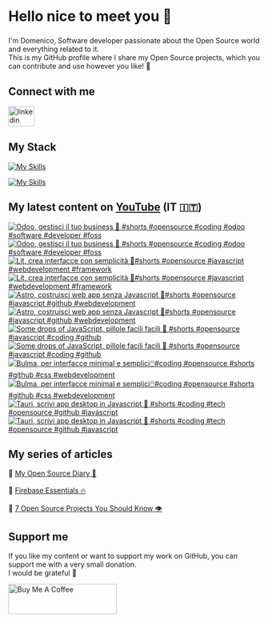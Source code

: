 <h1 align="left">Hello nice to meet you 👋 </h1>

###

<p align="left">I'm Domenico, Software developer passionate about the Open Source world and everything related to it.<br>This is my GitHub profile where I share my Open Source projects, which you can contribute and use however you like! 🚀</p>

###

## Connect with me
<div align="left">
    <a href="https://linktr.ee/domenicotenace" target="_blank"><img src="https://raw.githubusercontent.com/maurodesouza/profile-readme-generator/master/src/assets/icons/social/linktree/default.svg" width="52" height="40" alt="linkedin logo" /></a>
</div>




###

###

## My Stack
[![My Skills](https://skillicons.dev/icons?i=js,ts,vue,nuxt,cs,dotnet&theme=light)](https://skillicons.dev#gh-dark-mode-only)

[![My Skills](https://skillicons.dev/icons?i=js,ts,vue,nuxt,cs,dotnet&theme=dark)](https://skillicons.dev#gh-light-mode-only)

###

## My latest content on [YouTube](https://www.youtube.com/@domenicotenacedev) (IT 🇮🇹)

<!-- BEGIN YOUTUBE-CARDS -->
[![Odoo, gestisci il tuo business 🫨 #shorts #opensource #coding #odoo #software #developer #foss](https://ytcards.demolab.com/?id=H6kYGH7bwjo&title=Odoo%2C+gestisci+il+tuo+business+%F0%9F%AB%A8+%23shorts+%23opensource+%23coding+%23odoo+%23software+%23developer+%23foss&lang=en&timestamp=1753788967&background_color=%230d1117&title_color=%23ffffff&stats_color=%23dedede&max_title_lines=2&width=250&border_radius=5&duration=35 "Odoo, gestisci il tuo business 🫨 #shorts #opensource #coding #odoo #software #developer #foss")](https://www.youtube.com/shorts/H6kYGH7bwjo#gh-dark-mode-only)[![Odoo, gestisci il tuo business 🫨 #shorts #opensource #coding #odoo #software #developer #foss](https://ytcards.demolab.com/?id=H6kYGH7bwjo&title=Odoo%2C+gestisci+il+tuo+business+%F0%9F%AB%A8+%23shorts+%23opensource+%23coding+%23odoo+%23software+%23developer+%23foss&lang=en&timestamp=1753788967&background_color=%23ffffff&title_color=%2324292f&stats_color=%2357606a&max_title_lines=2&width=250&border_radius=5&duration=35 "Odoo, gestisci il tuo business 🫨 #shorts #opensource #coding #odoo #software #developer #foss")](https://www.youtube.com/shorts/H6kYGH7bwjo#gh-light-mode-only)
[![Lit, crea interfacce con semplicità 🌚#shorts #opensource #javascript #webdevelopment #framework](https://ytcards.demolab.com/?id=IIwCMI_sXQA&title=Lit%2C+crea+interfacce+con+semplicit%C3%A0+%F0%9F%8C%9A%23shorts+%23opensource+%23javascript+%23webdevelopment+%23framework&lang=en&timestamp=1753179257&background_color=%230d1117&title_color=%23ffffff&stats_color=%23dedede&max_title_lines=2&width=250&border_radius=5&duration=32 "Lit, crea interfacce con semplicità 🌚#shorts #opensource #javascript #webdevelopment #framework")](https://www.youtube.com/shorts/IIwCMI_sXQA#gh-dark-mode-only)[![Lit, crea interfacce con semplicità 🌚#shorts #opensource #javascript #webdevelopment #framework](https://ytcards.demolab.com/?id=IIwCMI_sXQA&title=Lit%2C+crea+interfacce+con+semplicit%C3%A0+%F0%9F%8C%9A%23shorts+%23opensource+%23javascript+%23webdevelopment+%23framework&lang=en&timestamp=1753179257&background_color=%23ffffff&title_color=%2324292f&stats_color=%2357606a&max_title_lines=2&width=250&border_radius=5&duration=32 "Lit, crea interfacce con semplicità 🌚#shorts #opensource #javascript #webdevelopment #framework")](https://www.youtube.com/shorts/IIwCMI_sXQA#gh-light-mode-only)
[![Astro, costruisci web app senza Javascript 🚀#shorts #opensource #javascript #github #webdevelopment](https://ytcards.demolab.com/?id=Ltt9uen2REw&title=Astro%2C+costruisci+web+app+senza+Javascript+%F0%9F%9A%80%23shorts+%23opensource+%23javascript+%23github+%23webdevelopment&lang=en&timestamp=1752579465&background_color=%230d1117&title_color=%23ffffff&stats_color=%23dedede&max_title_lines=2&width=250&border_radius=5&duration=35 "Astro, costruisci web app senza Javascript 🚀#shorts #opensource #javascript #github #webdevelopment")](https://www.youtube.com/shorts/Ltt9uen2REw#gh-dark-mode-only)[![Astro, costruisci web app senza Javascript 🚀#shorts #opensource #javascript #github #webdevelopment](https://ytcards.demolab.com/?id=Ltt9uen2REw&title=Astro%2C+costruisci+web+app+senza+Javascript+%F0%9F%9A%80%23shorts+%23opensource+%23javascript+%23github+%23webdevelopment&lang=en&timestamp=1752579465&background_color=%23ffffff&title_color=%2324292f&stats_color=%2357606a&max_title_lines=2&width=250&border_radius=5&duration=35 "Astro, costruisci web app senza Javascript 🚀#shorts #opensource #javascript #github #webdevelopment")](https://www.youtube.com/shorts/Ltt9uen2REw#gh-light-mode-only)
[![Some drops of JavaScript, pillole facili facili 💊 #shorts #opensource #javascript #coding #github](https://ytcards.demolab.com/?id=lPxzFE5e2tY&title=Some+drops+of+JavaScript%2C+pillole+facili+facili+%F0%9F%92%8A+%23shorts+%23opensource+%23javascript+%23coding+%23github&lang=en&timestamp=1751979660&background_color=%230d1117&title_color=%23ffffff&stats_color=%23dedede&max_title_lines=2&width=250&border_radius=5&duration=30 "Some drops of JavaScript, pillole facili facili 💊 #shorts #opensource #javascript #coding #github")](https://www.youtube.com/shorts/lPxzFE5e2tY#gh-dark-mode-only)[![Some drops of JavaScript, pillole facili facili 💊 #shorts #opensource #javascript #coding #github](https://ytcards.demolab.com/?id=lPxzFE5e2tY&title=Some+drops+of+JavaScript%2C+pillole+facili+facili+%F0%9F%92%8A+%23shorts+%23opensource+%23javascript+%23coding+%23github&lang=en&timestamp=1751979660&background_color=%23ffffff&title_color=%2324292f&stats_color=%2357606a&max_title_lines=2&width=250&border_radius=5&duration=30 "Some drops of JavaScript, pillole facili facili 💊 #shorts #opensource #javascript #coding #github")](https://www.youtube.com/shorts/lPxzFE5e2tY#gh-light-mode-only)
[![Bulma, per interfacce minimal e semplici🖱️#coding #opensource #shorts #github #css #webdevelopment](https://ytcards.demolab.com/?id=CAPBzHNu3uw&title=Bulma%2C+per+interfacce+minimal+e+semplici%F0%9F%96%B1%EF%B8%8F%23coding+%23opensource+%23shorts+%23github+%23css+%23webdevelopment&lang=en&timestamp=1751368320&background_color=%230d1117&title_color=%23ffffff&stats_color=%23dedede&max_title_lines=2&width=250&border_radius=5&duration=35 "Bulma, per interfacce minimal e semplici🖱️#coding #opensource #shorts #github #css #webdevelopment")](https://www.youtube.com/shorts/CAPBzHNu3uw#gh-dark-mode-only)[![Bulma, per interfacce minimal e semplici🖱️#coding #opensource #shorts #github #css #webdevelopment](https://ytcards.demolab.com/?id=CAPBzHNu3uw&title=Bulma%2C+per+interfacce+minimal+e+semplici%F0%9F%96%B1%EF%B8%8F%23coding+%23opensource+%23shorts+%23github+%23css+%23webdevelopment&lang=en&timestamp=1751368320&background_color=%23ffffff&title_color=%2324292f&stats_color=%2357606a&max_title_lines=2&width=250&border_radius=5&duration=35 "Bulma, per interfacce minimal e semplici🖱️#coding #opensource #shorts #github #css #webdevelopment")](https://www.youtube.com/shorts/CAPBzHNu3uw#gh-light-mode-only)
[![Tauri, scrivi app desktop in Javascript 👾 #shorts #coding #tech #opensource #github #javascript](https://ytcards.demolab.com/?id=NfEUb3UeURk&title=Tauri%2C+scrivi+app+desktop+in+Javascript+%F0%9F%91%BE+%23shorts+%23coding+%23tech+%23opensource+%23github+%23javascript&lang=en&timestamp=1750762919&background_color=%230d1117&title_color=%23ffffff&stats_color=%23dedede&max_title_lines=2&width=250&border_radius=5&duration=30 "Tauri, scrivi app desktop in Javascript 👾 #shorts #coding #tech #opensource #github #javascript")](https://www.youtube.com/shorts/NfEUb3UeURk#gh-dark-mode-only)[![Tauri, scrivi app desktop in Javascript 👾 #shorts #coding #tech #opensource #github #javascript](https://ytcards.demolab.com/?id=NfEUb3UeURk&title=Tauri%2C+scrivi+app+desktop+in+Javascript+%F0%9F%91%BE+%23shorts+%23coding+%23tech+%23opensource+%23github+%23javascript&lang=en&timestamp=1750762919&background_color=%23ffffff&title_color=%2324292f&stats_color=%2357606a&max_title_lines=2&width=250&border_radius=5&duration=30 "Tauri, scrivi app desktop in Javascript 👾 #shorts #coding #tech #opensource #github #javascript")](https://www.youtube.com/shorts/NfEUb3UeURk#gh-light-mode-only)
<!-- END YOUTUBE-CARDS -->



###



## My series of articles
<div>
  🔸 <a href="https://dev.to/dvalin99/series/29049" target="_blank">My Open Source Diary 📕</a> 
  <br/>
  <br/>
  🔸 <a href="https://dev.to/dvalin99/series/32553" target="_blank">Firebase Essentials 🔥</a> 
  <br/>
  <br/>
  🔸 <a href="https://dev.to/dvalin99/series/27756" target="_blank">7 Open Source Projects You Should Know 👁</a>
  
</div>

## Support me

If you like my content or want to support my work on GitHub, you can support me with a very small donation. 
<br/>
I would be grateful 🥹

<a href="https://www.buymeacoffee.com/domenicotenace" target="_blank"><img src="https://cdn.buymeacoffee.com/buttons/v2/default-yellow.png" alt="Buy Me A Coffee" style="height: 60px !important;width: 217px !important;" ></a>


